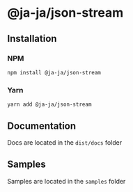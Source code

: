 # @ja-ja/json-stream

## Installation

### NPM

```
npm install @ja-ja/json-stream
```

### Yarn

```
yarn add @ja-ja/json-stream
```

## Documentation

Docs are located in the `dist/docs` folder

## Samples

Samples are located in the `samples` folder
